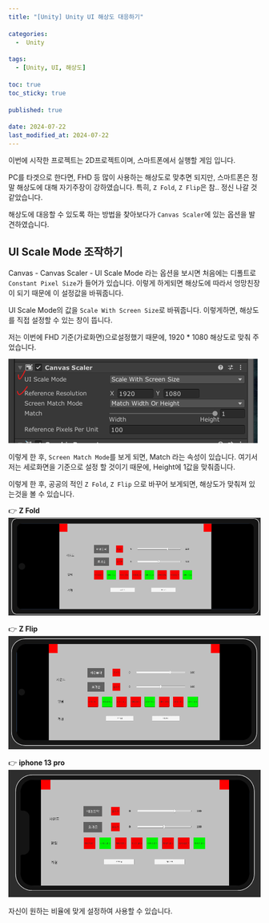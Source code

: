 ```yaml
---
title: "[Unity] Unity UI 해상도 대응하기"

categories:
  -  Unity
  
tags:
  - [Unity, UI, 해상도]

toc: true
toc_sticky: true

published: true

date: 2024-07-22
last_modified_at: 2024-07-22
---
```


이번에 시작한 프로젝트는 2D프로젝트이며, 스마트폰에서 실행할 게임 입니다.

PC를 타겟으로 한다면, FHD 등 많이 사용하는 해상도로 맞추면 되지만, 스마트폰은 정말 해상도에 대해 자기주장이 강하였습니다. 특히, `Z Fold`, `Z Flip`은 참.. 정신 나갈 것 같았습니다.

해상도에 대응할 수 있도록 하는 방법을 찾아보다가 `Canvas Scaler`에 있는 옵션을 발견하였습니다.

## UI Scale Mode 조작하기

Canvas - Canvas Scaler - UI Scale Mode 라는 옵션을 보시면 처음에는 디폴트로 `Constant Pixel Size`가 들어가 있습니다. 이렇게 하게되면 해상도에 따라서 엉망친장이 되기 때문에 이 설정값을 바꿔줍니다.

UI Scale Mode의 값을 `Scale With Screen Size`로 바꿔줍니다. 이렇게하면, 해상도를 직접 설정할 수 있는 창이 뜹니다.

저는 이번에 FHD 기준(가로화면)으로설정했기 때문에, 1920 * 1080 해상도로 맞춰 주었습니다.

![Canvas Scaler](/images/Pasted%20image%2020240722155508.png)

이렇게 한 후, `Screen Match Mode`를 보게 되면, Match 라는 속성이 있습니다. 여기서 저는 세로화면을 기준으로 설정 할 것이기 때문에, Height에 1값을 맞춰줍니다.

이렇게 한 후, 공공의 적인 `Z Fold`, `Z Flip` 으로 바꾸어 보게되면, 해상도가 맞춰져 있는것을 볼 수 있습니다. 

👉 **Z Fold**
![](/images/Pasted%20image%2020240722155714.png)

👉 **Z Flip**
![](/images/Pasted%20image%2020240722155727.png)

👉 **iphone 13 pro**
![](/images/Pasted%20image%2020240722155750.png)

자신이 원하는 비율에 맞게 설정하여 사용할 수 있습니다.